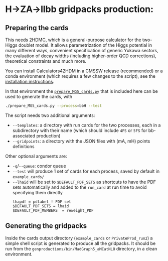 # H->ZA->llbb gridpacks production:

## Preparing the cards

This needs 2HDMC, which is a general-purpose calculator for the two-Higgs doublet model.
It allows parametrization of the Higgs potential in many different ways,
convenient specification of generic Yukawa sectors,
the evaluation of decay widths (including higher-order QCD corrections),
theoretical constraints and much more.

You can install Calculators42HDM in a CMSSW release (recommended)
or a conda environment (which requires a few changes to the script),
see the [installation instructions](https://github.com/kjaffel/Calculators42HDM/blob/master/README.md).

In that environment the [``prepare_MG5_cards.py``](prepare_MG5_cards.py)
that is included here can be used to generate the cards, with
```bash
./prepare_MG5_cards.py --process=bbH --test
```
The script needs two additional arguments:
- ``--templates``: a directory with run cards for the two processes, each in a subdirectory
  with their name (which should include ``4FS`` or ``5FS`` for bb-associated production)
- ``--gridpoints``: a directory with the JSON files with (mA, mH) points definitions

Other optional arguments are:
- ``-q``/``--queue``: condor queue
- ``--test`` will produce 1 set of cards for each process, saved by default in ``example_cards/``
- ``--lhaid`` will be set to `$DEFAULT_PDF_SETS` as shortcuts to have the PDF sets automatically
  and added to the ``run_card`` at run time to avoid specifying them directly
  ```
  lhapdf = pdlabel ! PDF set
  $DEFAULT_PDF_SETS = lhaid
  $DEFAULT_PDF_MEMBERS  = reweight_PDF
  ```

## Generating the gridpacks

Inside the cards output directory (``example_cards`` or ``PrivateProd_run2``)
a simple shell script is generated to produce all the gridpacks.
It should be run from the ``genproductions/bin/MadGraph5_aMCatNLO`` directory,
in a clean environment.
